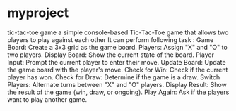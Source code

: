 # myproject

tic-tac-toe game
a simple console-based Tic-Tac-Toe game that
allows two players to play against each other
It can perform following task : Game Board: Create a 3x3 grid as the game board.
                                Players: Assign "X" and "O" to two players.
                                Display Board: Show the current state of the board.
                                Player Input: Prompt the current player to enter their move.
                                Update Board: Update the game board with the player's move.
                                Check for Win: Check if the current player has won.
                                Check for Draw: Determine if the game is a draw.
                                Switch Players: Alternate turns between "X" and "O" players.
                                Display Result: Show the result of the game (win, draw, or ongoing).
                                Play Again: Ask if the players want to play another game.
